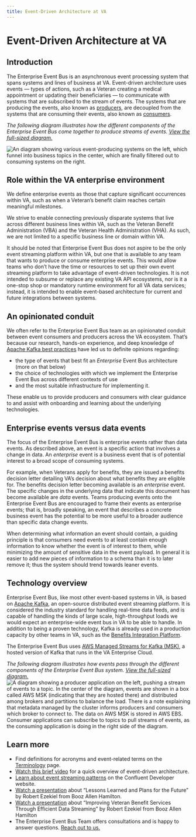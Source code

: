 ```yaml
---
title: Event-Driven Architecture at VA
---
```


# Event-Driven Architecture at VA

## Introduction
The Enterprise Event Bus is an asynchronous event processing system that spans systems and lines of business at VA. Event-driven architecture uses events &mdash; types of actions, such as a Veteran creating a medical appointment or updating their beneficiaries &mdash; to communicate with systems that are subscribed to the stream of events. The systems that are producing the events, also known as [producers](./produce-events.md), are decoupled from the systems that are consuming their events, also known as [consumers](./consume-events.md).

_The following diagram illustrates how the different components of the Enterprise Event Bus come together to produce streams of events. [View the full-sized diagram.](https://github.com/department-of-veterans-affairs/VES/blob/master/research/Event%20Bus/Diagrams/future%20state%20whole.png)_

![An diagram showing various event-producing systems on the left, which funnel into business topics in the center, which are finally filtered out to consuming systems on the right.](https://github.com/department-of-veterans-affairs/ves-event-bus-developer-portal/assets/95644573/f0dfe62a-8509-459c-bd9a-074e0babb22b)


## Role within the VA enterprise environment

We define enterprise events as those that capture significant occurrences within VA, such as when a Veteran’s benefit claim reaches certain meaningful milestones.

We strive to enable connecting previously disparate systems that live across different business lines within VA, such as the Veteran Benefit Administration (VBA) and the Veteran Health Administration (VHA). As such, we are not limited to a specific business line or domain within VA.

It should be noted that Enterprise Event Bus does not aspire to be the only event streaming platform within VA, but one that is available to any team that wants to produce or consume enterprise events. This would allow teams who don’t have the time or resources to set up their own event streaming platform to take advantage of event-driven technologies. It is not intended to subsume or replace any existing VA API ecosystems, nor is it a one-stop shop or mandatory runtime environment for all VA data services; instead, it is intended to enable event-based architecture for current and future integrations between systems.

## An opinionated conduit

We often refer to the Enterprise Event Bus team as an opinionated conduit between event consumers and producers across the VA ecosystem. That’s because our research, hands-on experience, and deep knowledge of [Apache Kafka best practices](https://github.com/department-of-veterans-affairs/VES/blob/master/research/Event%20Bus/Engineering/ADR/ADR%20event%20design.md) have led us to definite opinions regarding:
* the type of events that best fit an _Enterprise_ Event Bus architecture (more on that below)
* the choice of technologies with which we implement the Enterprise Event Bus across different contexts of use 
* and the most suitable infrastructure for implementing it. 

These enable us to provide producers and consumers with clear guidance to and assist with onboarding and learning about the underlying technologies.

## Enterprise events versus data events

The focus of the Enterprise Event Bus is enterprise events rather than data events. As described above, an event is a specific action that involves a change in data. An _enterprise_ event is a business event that is of potential interest to a broad scope of consuming systems. 

For example, when Veterans apply for benefits, they are issued a benefits decision letter detailing VA’s decision about what benefits they are eligible for. The benefits decision letter becoming available is an _enterprise_ event. The specific changes in the underlying data that indicate this document has become available are _data_ events. Teams producing events onto the Enterprise Event Bus are encouraged to frame their events as enterprise events; that is, broadly speaking, an event that describes a concrete business event has the potential to be more useful to a broader audience than specific data change events. 

When determining what information an event should contain, a guiding principle is that consumers need events to at least contain enough information to know whether the event is of interest to them, while minimizing the amount of sensitive data in the event payload. In general it is easier to add new pieces of information to a schema than it is to later remove it; thus the system should trend towards leaner events.

##  Technology overview

Enterprise Event Bus, like most other event-based systems in VA, is based on [Apache Kafka](https://kafka.apache.org/), an open-source distributed event streaming platform. It is considered the industry standard for handling real-time data feeds, and is capable of handling the kinds of large scale, high-throughput loads we would expect an enterprise-wide event bus in VA to be able to handle. In addition to being a proven technology, Kafka is already used in a production capacity by other teams in VA, such as the [Benefits Integration Platform](https://confluence.devops.va.gov/pages/viewpage.action?spaceKey=VAExternal&title=Benefits+Integration+Events).

The Enterprise Event Bus uses [AWS Managed Streams for Kafka (MSK)](https://docs.aws.amazon.com/msk/index.html), a hosted version of Kafka that runs in the VA Enterprise Cloud. 

_The following diagram illustrates how events pass through the different components of the Enterprise Event Bus system. [View the full-sized diagram.](https://github.com/department-of-veterans-affairs/VES/blob/master/research/Event%20Bus/Diagrams/Data%20Flow.jpeg)_
![A diagram showing a producer application on the left, pushing a stream of events to a topic. In the center of the diagram, events are shown in a box called AWS MSK (indicating that they are hosted there) and distributed among brokers and partitions to balance the load. There is a note explaining that metadata managed by the cluster informs producers and consumers which broker to connect to. The data on AWS MSK is stored in AWS EBS. Consumer applications can subscribe to topics to pull streams of events, as the consuming application is doing in the right side of the diagram.](https://github.com/department-of-veterans-affairs/ves-event-bus-developer-portal/assets/95644573/61c8f134-7228-4735-b9df-c0e1985d9eaa)

## Learn more
* Find definitions for acronyms and event-related terms on the [Terminology](./terminology.md) page.
* <a href="https://www.youtube.com/watch?v=R6tUoxx2gVY">Watch this brief video</a> for a quick overview of event-driven architecture.
* <a href="https://developer.confluent.io/patterns/">Learn about event streaming patterns</a> on the Confluent Developer website.
* <a href="https://www.confluent.io/resources/presentation/one-year-in-lessons-learned-and-plans-for-the-future/">Watch a presentation</a> about “Lessons Learned and Plans for the Future” by Robert Ezekiel from Booz Allen Hamilton.
* <a href="https://www.confluent.io/events/kafka-summit-americas-2021/improving-veteran-benefit-services-through-efficient-data-streaming/">Watch a presentation</a> about “Improving Veteran Benefit Services Through Efficient Data Streaming” by Robert Ezekiel from Booz Allen Hamilton
* The Enterprise Event Bus Team offers consultations and is happy to answer questions. [Reach out to us.](./get-support.md)
